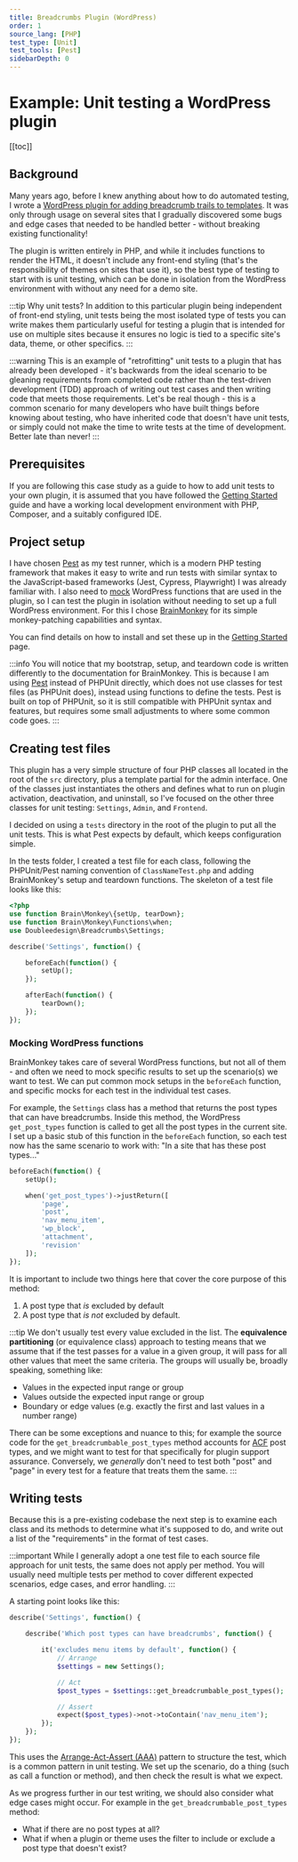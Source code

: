 ```yaml
---
title: Breadcrumbs Plugin (WordPress)
order: 1
source_lang: [PHP]
test_type: [Unit]
test_tools: [Pest]
sidebarDepth: 0
---
```


# Example: Unit testing a WordPress plugin

[[toc]]

## Background

Many years ago, before I knew anything about how to do automated testing, I wrote a [WordPress plugin for adding breadcrumb trails to templates](https://github.com/doubleedesign/doublee-breadcrumbs). It was only through usage on several sites that I gradually discovered some bugs and edge cases that needed to be handled better - without breaking existing functionality!

The plugin is written entirely in PHP, and while it includes functions to render the HTML, it doesn't include any front-end styling (that's the responsibility of themes on sites that use it), so the best type of testing to start with is unit testing, which can be done in isolation from the WordPress environment with without any need for a demo site.

:::tip Why unit tests?
In addition to this particular plugin being independent of front-end styling, unit tests being the most isolated type of tests you can write makes them particularly useful for testing a plugin that is intended for use on multiple sites because it ensures no logic is tied to a specific site's data, theme, or other specifics.
:::

:::warning
This is an example of "retrofitting" unit tests to a plugin that has already been developed - it's backwards from the ideal scenario to be gleaning requirements from completed code rather than the test-driven development (TDD) approach of writing out test cases and then writing code that meets those requirements. Let's be real though - this is a  common scenario for many developers who have built things before knowing about testing, who have inherited code that doesn't have unit tests, or simply could not make the time to write tests at the time of development. Better late than never!
:::


## Prerequisites

If you are following this case study as a guide to how to add unit tests to your own plugin, it is assumed that you have followed the [Getting Started](../setup.md) guide and have a working local development environment with PHP, Composer, and a suitably configured IDE.

## Project setup

I have chosen [Pest](https://pestphp.com/) as my test runner, which is a modern PHP testing framework that makes it easy to write and run tests with similar syntax to the JavaScript-based frameworks (Jest, Cypress, Playwright) I was already familiar with. I also need to [mock](../concepts/mocking.md) WordPress functions that are used in the plugin, so I can test the plugin in isolation without needing to set up a full WordPress environment. For this I chose [BrainMonkey](https://giuseppe-mazzapica.gitbook.io/brain-monkey) for its simple monkey-patching capabilities and syntax.

You can find details on how to install and set these up in the [Getting Started](../setup.md) page.

:::info
You will notice that my bootstrap, setup, and teardown code is written differently to the documentation for BrainMonkey. This is because I am using [Pest](https://pestphp.com) instead of PHPUnit directly, which does not use classes for test files (as PHPUnit does), instead using functions to define the tests. Pest is built on top of PHPUnit, so it is still compatible with PHPUnit syntax and features, but requires some small adjustments to where some common code goes.
:::


## Creating test files

This plugin has a very simple structure of four PHP classes all located in the root of the `src` directory, plus a template partial for the admin interface. One of the classes just instantiates the others and defines what to run on plugin activation, deactivation, and uninstall, so I've focused on the other three classes for unit testing: `Settings`, `Admin`, and `Frontend`.

I decided on using a `tests` directory in the root of the plugin to put all the unit tests. This is what Pest expects by default, which keeps configuration simple.

In the tests folder, I created a test file for each class, following the PHPUnit/Pest naming convention of `ClassNameTest.php` and adding BrainMonkey's setup and teardown functions. The skeleton of a test file looks like this:

```php
<?php
use function Brain\Monkey\{setUp, tearDown};
use function Brain\Monkey\Functions\when;
use Doubleedesign\Breadcrumbs\Settings;

describe('Settings', function() {

	beforeEach(function() {
		setUp();
	});

	afterEach(function() {
		tearDown();
	});
});
```

### Mocking WordPress functions

BrainMonkey takes care of several WordPress functions, but not all of them - and often we need to mock specific results to set up the scenario(s) we want to test. We can put common mock setups in the `beforeEach` function, and specific mocks for each test in the individual test cases.

For example, the `Settings` class has a method that returns the post types that can have breadcrumbs. Inside this method, the WordPress `get_post_types` function is called to get all the post types in the current site. I set up a basic stub of this function in the `beforeEach` function, so each test now has the same scenario to work with: "In a site that has these post types..."

```php
beforeEach(function() {
    setUp();

    when('get_post_types')->justReturn([
        'page',
        'post',
        'nav_menu_item',
        'wp_block',
        'attachment',
        'revision'
    ]);
});
```

It is important to include two things here that cover the core purpose of this method:
1. A post type that _is_ excluded by default
2. A post type that _is not_ excluded by default.

:::tip
We don't usually test every value excluded in the list. The **equivalence partitioning** (or equivalence class) approach to testing means that we assume that if the test passes for a value in a given group, it will pass for all other values that meet the same criteria. The groups will usually be, broadly speaking, something like:
- Values in the expected input range or group
- Values outside the expected input range or group
- Boundary or edge values (e.g. exactly the first and last values in a number range)

There can be some exceptions and nuance to this; for example the source code for the `get_breadcrumbable_post_types` method accounts for [ACF](https://www.advancedcustomfields.com/) post types, and we might want to test for that specifically for plugin support assurance. Conversely, we _generally_ don't need to test both "post" and "page" in every test for a feature that treats them the same.
:::


## Writing tests

Because this is a pre-existing codebase the next step is to examine each class and its methods to determine what it's supposed to do, and write out a list of the "requirements" in the format of test cases. 

:::important 
While I generally adopt a one test file to each source file approach for unit tests, the same does not apply per method. You will usually need multiple tests per method to cover different expected scenarios, edge cases, and error handling.
:::

A starting point looks like this:

```php
describe('Settings', function() {

	describe('Which post types can have breadcrumbs', function() {

		it('excludes menu items by default', function() {
		    // Arrange
			$settings = new Settings();

            // Act
			$post_types = $settings::get_breadcrumbable_post_types();

            // Assert
			expect($post_types)->not->toContain('nav_menu_item');
		});
	});
});
```

This uses the [Arrange-Act-Assert (AAA)](../concepts/patterns.md) pattern to structure the test, which is a common pattern in unit testing. We set up the scenario, do a thing (such as call a function or method), and then check the result is what we expect.

As we progress further in our test writing, we should also consider what edge cases might occur. For example in the `get_breadcrumbable_post_types` method:
- What if there are no post types at all?
- What if when a plugin or theme uses the filter to include or exclude a post type that doesn't exist?
